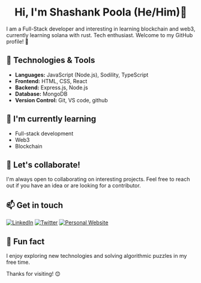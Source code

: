 <div align="center">

#  Hi, I'm Shashank Poola (He/Him)👋
</div>

I am a Full-Stack developer and interesting in learning blockchain and web3, currently learning solana with rust. Tech enthusiast. Welcome to my GitHub profile! 🚀

## 🔧 Technologies & Tools

- **Languages:** JavaScript (Node.js), Sodility, TypeScript
- **Frontend:** HTML, CSS, React
- **Backend:** Express.js, Node.js
- **Database:** MongoDB
- **Version Control:** Git, VS code, github

## 🌱 I'm currently learning

- Full-stack development
- Web3
- Blockchain

## 👯 Let's collaborate!

I'm always open to collaborating on interesting projects. Feel free to reach out if you have an idea or are looking for a contributor.

## 📫 Get in touch

[![LinkedIn](https://img.shields.io/badge/LinkedIn-Connect-blue?style=social&logo=linkedin)](https://www.linkedin.com/in/shashank-poola/)
[![Twitter](https://img.shields.io/badge/Twitter-Follow-blue?style=social&logo=twitter)](https://x.com/shashankpoola)
[![Personal Website](https://img.shields.io/badge/Website-Visit-green?style=social&logo=google-chrome)](https://www.shasha.ink)

## 🌟 Fun fact

I enjoy exploring new technologies and solving algorithmic puzzles in my free time.

Thanks for visiting! 😊

</div>


